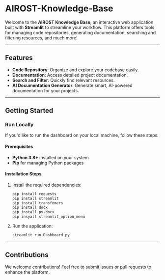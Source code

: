 # AIROST-Knowledge-Base

Welcome to the **AIROST Knowledge Base**, an interactive web application built with **Streamlit** to streamline your workflow. This platform offers tools for managing code repositories, generating documentation, searching and filtering resources, and much more!

---

## **Features**
- **Code Repository**: Organize and explore your codebase easily.
- **Documentation**: Access detailed project documentation.
- **Search and Filter**: Quickly find relevant resources.
- **AI Documentation Generator**: Generate smart, AI-powered documentation for your projects.

---

## **Getting Started**

### **Run Locally**
If you'd like to run the dashboard on your local machine, follow these steps:

#### **Prerequisites**
- **Python 3.8+** installed on your system
- **Pip** for managing Python packages

#### **Installation Steps**
1. Install the required dependencies:
   ```bash
   pip install requests
   pip install streamlit
   pip install transfomers
   pip install docx
   pip install py-docx
   pip insyall streamlit_option_menu

2. Run the application:
   ```bash
   streamlit run Dashboard.py

---

## **Contributions**
We welcome contributions! Feel free to submit issues or pull requests to enhance the platform.

